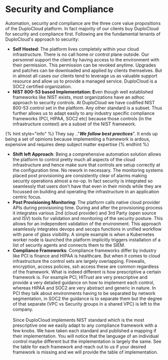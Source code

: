 # Security and Compliance

Automation, security and compliance are the three core value propositions of the DuploCloud platform. In fact majority of our clients buy DuploCloud for security and compliance first. Following are the fundamental tenants of DuploCloud's approach to security:

* **Self Hosted**: The platform lives completely within your cloud infrastructure. There is no call home or control plane outside. Our personnel support the client by having access to the environment with their permission.  This permission can be revoked anytime. Upgrades and patches can be downloaded and applied by clients themselves. But in almost all cases our clients tend to leverage us as valuable support resource and allow us to provide a managed service. DuploCloud is a SOC2 certified organization.
* **NIST 800-53 based Implementation: E**ven though well established frameworks like NIST exists, most organizations have an adhoc approach to security controls. At DuploCloud we have codified NIST 800-53 control set in the platform. Any other standard is a subset. Thus further allows us to adapt easily to any industry specific compliance frameworks (PCI, HIPAA, SOC2 etc) because those controls (in the infrastructure context) are a subset of the NIST framework.

{% hint style="info" %}
They say .."_**We follow best practices**_". It ends up being a set of opinions because implementing a framework is ardous, expensive and requires deep subject matter expertise
{% endhint %}

* **Shift left Approach**: Being a comprehensive automation solution allows the platform to control pretty much all aspects of the cloud infrastructure and hence make sure that controls are setup correctly at the configuration time. No rework in necessary. The monitoring systems placed post provisioning are consistently clear of alarms making security operations almost a no-op. In fact security is integrated so seamlessly that users don't have that even in their minds while they are focussed on building and operating the infrastructure in an application centric focus.
* **Post Provisioning Monitoring**: The platform calls native cloud provider APIs during provisioning time. During and after the provisioning process it integrates various 2nd (cloud provider) and 3rd Party (open source and ISV) tools for validation and monitoring of the security posture. This allows for an independent validation of the environment. This approach seamlessly integrates devops and secops functions in unified workflow with pane of glass visibility. A simple example is when a Kubernetes worker node is launched the platform implicitly triggers installation of a list of security agents and connects them to the SIEM.
* **Compliance Frameworks**: Compliance frameworks differ by industry like PCI is finance and HIPAA is healthcare. But when it comes to cloud infrastructure the control sets are largely overlapping. Firewalls, encryption, access policies, ssh access these are common regardless of the framework. What is indeed different is how prescriptive a certain framework is. For example PCI, HITrust are very prescriptive and provide a very detailed guidance on how to implement each control, whereas HIPAA and SOC2 are very abstract and generic in nature. In PCI they talk about environments having to be separated by network segmentation, in SOC2 the guidance is to separate them but the degree of that separate (VPC vs Security groups in a shared VPC) is left to the company.\
  \
  Since DuploCloud implements NIST standard which is the most prescriptive one we easily adapt to any compliance framework with a few knobs. We have taken each standard and published a mapping if their implementation. You will notice that the language of an individual control maybe different but the implementation is largely the same. See the table for each framework and reach out to us if your desired framework is missing and we will provide the table of implementation.       &#x20;
